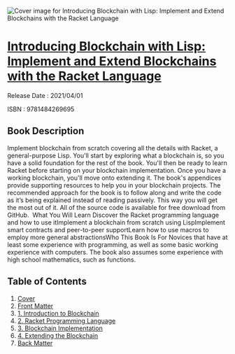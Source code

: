 ![Cover image for Introducing Blockchain with Lisp: Implement and Extend Blockchains with the Racket Language](https://imgdetail.ebookreading.net/cover/cover/202109/EB9781484269695.jpg)

[Introducing Blockchain with Lisp: Implement and Extend Blockchains with the Racket Language](https://ebookreading.net/view/book/Introducing+Blockchain+with+Lisp%3A+Implement+and+Extend+Blockchains+with+the+Racket+Language-EB9781484269695_1.html "Introducing Blockchain with Lisp: Implement and Extend Blockchains with the Racket Language")
====================================================================================================================

Release Date : 2021/04/01

ISBN : 9781484269695

Book Description
-----------------

Implement blockchain from scratch covering all the details with Racket, a general-purpose Lisp. You'll start by exploring what a blockchain is, so you have a solid foundation for the rest of the book. You'll then be ready to learn Racket before starting on your blockchain implementation. Once you have a working blockchain, you'll move onto extending it. The book's appendices provide supporting resources to help you in your blockchain projects.
The recommended approach for the book is to follow along and write the code as it’s being explained instead of reading passively. This way you will get the most out of it.&nbsp;All of the source code is available for free download from GitHub.&nbsp;
What You Will Learn
Discover the Racket programming language and how to use itImplement a blockchain from scratch using LispImplement smart contracts and peer-to-peer supportLearn how to use macros to employ more general abstractionsWho This Book Is For Novices that have at least some experience with programming, as well as some basic working experience with computers. The book also assumes some experience with high school mathematics, such as functions.
  


Table of Contents
-----------------

1. [Cover](https://ebookreading.net/view/book/Introducing+Blockchain+with+Lisp%3A+Implement+and+Extend+Blockchains+with+the+Racket+Language-EB9781484269695_1.html)
1. [Front Matter](https://ebookreading.net/view/book/Introducing+Blockchain+with+Lisp%3A+Implement+and+Extend+Blockchains+with+the+Racket+Language-EB9781484269695_2.html)
1. [1.&nbsp;Introduction to Blockchain](https://ebookreading.net/view/book/Introducing+Blockchain+with+Lisp%3A+Implement+and+Extend+Blockchains+with+the+Racket+Language-EB9781484269695_3.html)
1. [2.&nbsp;Racket Programming Language](https://ebookreading.net/view/book/Introducing+Blockchain+with+Lisp%3A+Implement+and+Extend+Blockchains+with+the+Racket+Language-EB9781484269695_4.html)
1. [3.&nbsp;Blockchain Implementation](https://ebookreading.net/view/book/Introducing+Blockchain+with+Lisp%3A+Implement+and+Extend+Blockchains+with+the+Racket+Language-EB9781484269695_5.html)
1. [4.&nbsp;Extending the Blockchain](https://ebookreading.net/view/book/Introducing+Blockchain+with+Lisp%3A+Implement+and+Extend+Blockchains+with+the+Racket+Language-EB9781484269695_6.html)
1. [Back Matter](https://ebookreading.net/view/book/Introducing+Blockchain+with+Lisp%3A+Implement+and+Extend+Blockchains+with+the+Racket+Language-EB9781484269695_7.html)
